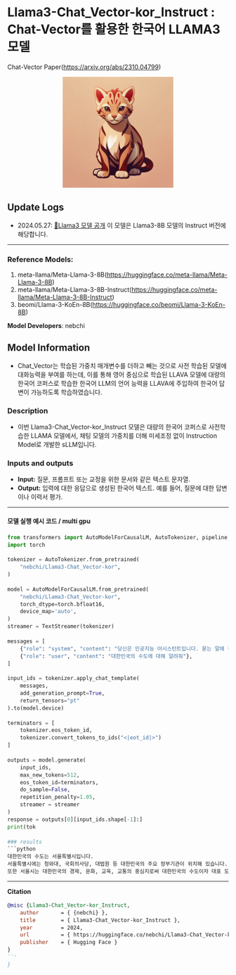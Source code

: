 #  Llama3-Chat_Vector-kor_Instruct : Chat-Vector를 활용한 한국어 LLAMA3 모델
Chat-Vector Paper(https://arxiv.org/abs/2310.04799)
<p align="center" width="100%">
<img src="assert/Ocelot.png" alt="NLP Logo" style="width: 50%;">
</p>

## Update Logs
- 2024.05.27: [🤗Llama3 모델 공개](cpm-ai/Ocelot-Ko-self-instruction-10.8B-v1.0)
이 모델은 Llama3-8B 모델의 Instruct 버전에 해당합니다.
---

### Reference Models:
1) meta-llama/Meta-Llama-3-8B(https://huggingface.co/meta-llama/Meta-Llama-3-8B)
2) meta-llama/Meta-Llama-3-8B-Instruct(https://huggingface.co/meta-llama/Meta-Llama-3-8B-Instruct)
3) beomi/Llama-3-KoEn-8B(https://huggingface.co/beomi/Llama-3-KoEn-8B)

**Model Developers**: nebchi

## Model Information
* Chat_Vector는 학습된 가중치 매개변수를 더하고 빼는 것으로 사전 학습된 모델에 대화능력을 부여를 하는데, 이를 통해 영어 중심으로 학습된 LLAVA 모델에 대량의 한국어 코퍼스로 학습한 한국어 LLM의 언어 능력을 LLAVA에 주입하여 한국어 답변이 가능하도록 학습하였습니다.

### Description
* 이번 Llama3-Chat_Vector-kor_Instruct 모델은 대량의 한국어 코퍼스로 사전학습한 LLAMA 모델에서, 채팅 모델의 가중치를 더해 미세조정 없이 Instruction Model로 개발한 sLLM입니다.

### Inputs and outputs
*   **Input:** 질문, 프롬프트 또는 교정을 위한 문서와 같은 텍스트 문자열.
*   **Output:** 입력에 대한 응답으로 생성된 한국어 텍스트. 예를 들어, 질문에 대한 답변이나 이력서 평가.

---

#### 모델 실행 예시 코드 / multi gpu
```python
from transformers import AutoModelForCausalLM, AutoTokenizer, pipeline, TextStreamer
import torch

tokenizer = AutoTokenizer.from_pretrained(
    "nebchi/Llama3-Chat_Vector-kor",
)

model = AutoModelForCausalLM.from_pretrained(
    "nebchi/Llama3-Chat_Vector-kor",
    torch_dtype=torch.bfloat16,
    device_map='auto',
)
streamer = TextStreamer(tokenizer)

messages = [
    {"role": "system", "content": "당신은 인공지능 어시스턴트입니다. 묻는 말에 친절하고 정확하게 답변하세요."},
    {"role": "user", "content": "대한민국의 수도에 대해 알려줘"},
]

input_ids = tokenizer.apply_chat_template(
    messages,
    add_generation_prompt=True,
    return_tensors="pt"
).to(model.device)

terminators = [
    tokenizer.eos_token_id,
    tokenizer.convert_tokens_to_ids("<|eot_id|>")
]

outputs = model.generate(
    input_ids,
    max_new_tokens=512,
    eos_token_id=terminators,
    do_sample=False,
    repetition_penalty=1.05,
    streamer = streamer
)
response = outputs[0][input_ids.shape[-1]:]
print(tok

### results
```python
대한민국의 수도는 서울특별시입니다.
서울특별시에는 청와대, 국회의사당, 대법원 등 대한민국의 주요 정부기관이 위치해 있습니다.
또한 서울시는 대한민국의 경제, 문화, 교육, 교통의 중심지로써 대한민국의 수도이자 대표 도시입니다.제가 도움이 되었길 바랍니다. 더 궁금한 점이 있으시면 언제든지 물어보세요!
```
---

**Citation**

```bibtex
@misc {Llama3-Chat_Vector-kor_Instruct,
	author       = { {nebchi} },
	title        = { Llama3-Chat_Vector-kor_Instruct },
	year         = 2024,
	url          = { https://huggingface.co/nebchi/Llama3-Chat_Vector-kor_llava },
	publisher    = { Hugging Face }
}
``'
}
```
